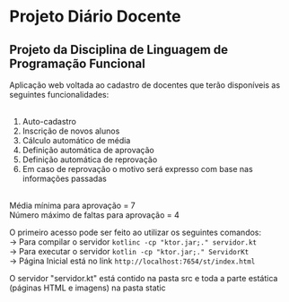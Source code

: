 # Projeto Diário Docente
## Projeto da Disciplina de Linguagem de Programação Funcional
Aplicação web voltada ao cadastro de docentes que terão disponíveis as seguintes funcionalidades: <br><br>
1. Auto-cadastro <br>
2. Inscrição de novos alunos <br>
3. Cálculo automático de média <br>
4. Definição automática de aprovação <br>
5. Definição automática de reprovação <br>
6. Em caso de reprovação o motivo será expresso com base nas informações passadas<br><br>

Média mínima para aprovação = 7 <br>
Número máximo de faltas para aprovação = 4 <br>

O primeiro acesso pode ser feito ao utilizar os seguintes comandos: <br>
-> Para compilar o servidor ``` kotlinc -cp "ktor.jar;." servidor.kt ```<br>
-> Para executar o servidor ``` kotlin -cp "ktor.jar;." ServidorKt ``` <br>
-> Página Inicial está no link ```http://localhost:7654/st/index.html```<br>

O servidor "servidor.kt" está contido na pasta src e toda a parte estática (páginas HTML e imagens) na pasta static


